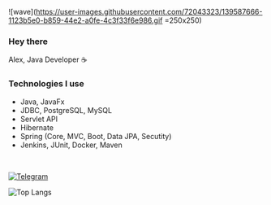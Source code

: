 ![wave](https://user-images.githubusercontent.com/72043323/139587666-1123b5e0-b859-44e2-a0fe-4c3f33f6e986.gif =250x250)<h3>Hey there </h3>

Alex, Java Developer ☕️<br>
  
### Technologies I use

- Java, JavaFx
- JDBC, PostgreSQL, MySQL
- Servlet API
- Hibernate
- Spring (Core, MVC, Boot, Data JPA, Secutity)
- Jenkins, JUnit, Docker, Maven

<br>

[![Telegram](https://img.shields.io/badge/Telegram-blue.svg?style=flat-square&logo=telegram)](https://t.me/uzing_s)

![Top Langs](https://github-readme-stats.vercel.app/api/top-langs/?username=overpathz&layout=compact)
